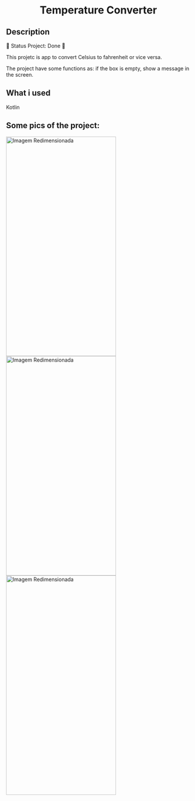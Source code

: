 <H1 align="center">Temperature Converter</H1>

<H2>Description</H2>

<p>🚧  Status Project: Done 🚧</p>

<p>This projetc is app to convert Celsius to fahrenheit or vice versa.</p>

<p>The project have some functions as: if the box is empty, show a message in the screen.</p>

<h2>What i used</h2>
<p>Kotlin</p>

<h2>Some pics of the project:</h2>

<img src="https://github.com/gitGustavoH/temperatureConverter/assets/128552810/8dadb4af-6157-4e41-9846-50b0bdfe02ea" alt="Imagem Redimensionada" align="center" width="300" height="600">
<img src="https://github.com/gitGustavoH/temperatureConverter/assets/128552810/4695d702-c00d-4a37-b95d-0e40f753a684" alt="Imagem Redimensionada" align="center" width="300" height="600">
<img src="https://github.com/gitGustavoH/temperatureConverter/assets/128552810/6fb7025c-33ff-4ce5-965d-6ef740f35dc5" alt="Imagem Redimensionada" align="center" width="300" height="600">

